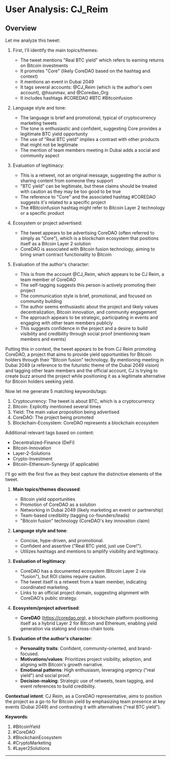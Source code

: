 # User Analysis: CJ_Reim

## Overview

<think>
Let me analyze this tweet:

1. First, I'll identify the main topics/themes:
   - The tweet mentions "Real BTC yield" which refers to earning returns on Bitcoin investments
   - It promotes "Core" (likely CoreDAO based on the hashtag and context)
   - It mentions an event in Dubai 2049
   - It tags several accounts: @CJ_Reim (which is the author's own account), @hsunmav, and @Coredao_Org
   - It includes hashtags #COREDAO #BTC #Bitcoinfusion

2. Language style and tone:
   - The language is brief and promotional, typical of cryptocurrency marketing tweets
   - The tone is enthusiastic and confident, suggesting Core provides a legitimate BTC yield opportunity
   - The use of "Real BTC yield" implies a contrast with other products that might not be legitimate
   - The mention of team members meeting in Dubai adds a social and community aspect

3. Evaluation of legitimacy:
   - This is a retweet, not an original message, suggesting the author is sharing content from someone they support
   - "BTC yield" can be legitimate, but these claims should be treated with caution as they may be too good to be true
   - The reference to "Core" and the associated hashtag #COREDAO suggests it's related to a specific project
   - The #Bitcoinfusion hashtag might refer to Bitcoin Layer 2 technology or a specific product

4. Ecosystem or project advertised:
   - The tweet appears to be advertising CoreDAO (often referred to simply as "Core"), which is a blockchain ecosystem that positions itself as a Bitcoin Layer 2 solution
   - CoreDAO is associated with Bitcoin fusion technology, aiming to bring smart contract functionality to Bitcoin

5. Evaluation of the author's character:
   - This is from the account @CJ_Reim, which appears to be CJ Reim, a team member of CoreDAO
   - The self-tagging suggests this person is actively promoting their project
   - The communication style is brief, promotional, and focused on community building
   - The author seems enthusiastic about the project and likely values decentralization, Bitcoin innovation, and community engagement
   - The approach appears to be strategic, participating in events and engaging with other team members publicly
   - This suggests confidence in the project and a desire to build visibility and credibility through social proof (mentioning team members and events)

Putting this in context, the tweet appears to be from CJ Reim promoting CoreDAO, a project that aims to provide yield opportunities for Bitcoin holders through their "Bitcoin fusion" technology. By mentioning meeting in Dubai 2049 (a reference to the futuristic theme of the Dubai 2049 vision) and tagging other team members and the official account, CJ is trying to create buzz around the project while positioning it as a legitimate alternative for Bitcoin holders seeking yield.

Now let me generate 5 matching keywords/tags:
1. Cryptocurrency: The tweet is about BTC, which is a cryptocurrency
2. Bitcoin: Explicitly mentioned several times
3. Yield: The main value proposition being advertised
4. CoreDAO: The project being promoted
5. Blockchain-Ecosystem: CoreDAO represents a blockchain ecosystem

Additional relevant tags based on content:
- Decentralized-Finance (DeFi)
- Bitcoin-Innovation
- Layer-2-Solutions
- Crypto-Investment
- Bitcoin-Ethereum-Synergy (if applicable)

I'll go with the first five as they best capture the distinctive elements of the tweet.
</think>

1. **Main topics/themes discussed**:  
   - Bitcoin yield opportunities  
   - Promotion of CoreDAO as a solution  
   - Networking in Dubai 2049 (likely marketing an event or partnership)  
   - Team-based credibility (tagging co-founders/leads)  
   - "Bitcoin fusion" technology (CoreDAO's key innovation claim)  

2. **Language style and tone**:  
   - Concise, hype-driven, and promotional.  
   - Confident and assertive ("Real BTC yield, just use Core!").  
   - Utilizes hashtags and mentions to amplify visibility and legitimacy.  

3. **Evaluation of legitimacy**:  
   - CoreDAO has a documented ecosystem (Bitcoin Layer 2 via "fusion"), but ROI claims require caution.  
   - The tweet itself is a retweet from a team member, indicating coordinated marketing.  
   - Links to an official project domain, suggesting alignment with CoreDAO's public strategy.  

4. **Ecosystem/project advertised**:  
   - **CoreDAO** (https://coredao.org), a blockchain platform positioning itself as a hybrid Layer 2 for Bitcoin and Ethereum, enabling yield generation via staking and cross-chain tools.  

5. **Evaluation of the author's character**:  
   - **Personality traits**: Confident, community-oriented, and brand-focused.  
   - **Motivations/values**: Prioritizes project visibility, adoption, and aligning with Bitcoin's growth narrative.  
   - **Emotional patterns**: High enthusiasm, leveraging urgency ("real yield") and social proof.  
   - **Decision-making**: Strategic use of retweets, team tagging, and event references to build credibility.  

**Contextual intent**: CJ Reim, as a CoreDAO representative, aims to position the project as a go-to for Bitcoin yield by emphasizing team presence at key events (Dubai 2049) and contrasting it with alternatives ("real BTC yield").  

**Keywords**:  
1. #BitcoinYield  
2. #CoreDAO  
3. #BlockchainEcosystem  
4. #CryptoMarketing  
5. #Layer2Solutions
---
